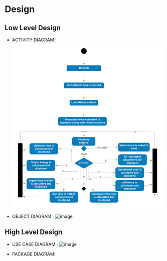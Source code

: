 # Design

## Low Level Design 
* ACTIVITY DIAGRAM :
![image](https://github.com/256604/Mini_project/blob/main/2_Architecture/Behavioural%20diagram/Activity%20diagram%20for%20distribution%20transformer%20parameter%20estimation%20system.png)

* OBJECT DIAGRAM :
![image](https://github.com/256604/Mini_project/blob/main2_Architecture/Behaviouraldiagram/Usecasediagram.png)


## High Level Design 
* USE CASE DIAGRAM :
![image]()


* PACKAGE DIAGRAM:
